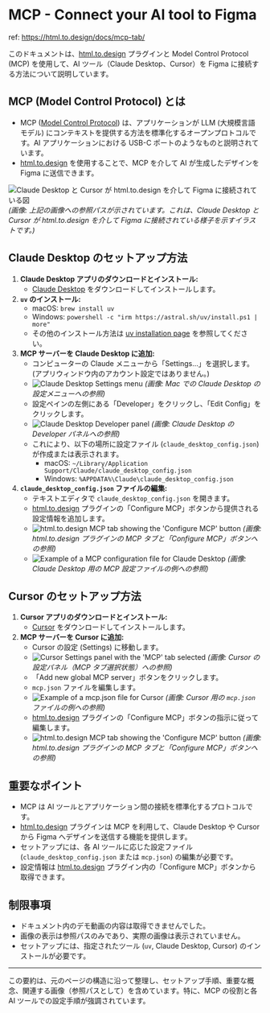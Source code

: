# MCP - Connect your AI tool to Figma

ref: <https://html.to.design/docs/mcp-tab/>

このドキュメントは、[html.to.design](/) プラグインと Model Control Protocol (MCP) を使用して、AI ツール（Claude Desktop、Cursor）を Figma に接続する方法について説明しています。

## MCP (Model Control Protocol) とは

* MCP ([Model Control Protocol](https://modelcontextprotocol.io/)) は、アプリケーションが LLM (大規模言語モデル) にコンテキストを提供する方法を標準化するオープンプロトコルです。AI アプリケーションにおける USB-C ポートのようなものと説明されています。
* [html.to.design](/) を使用することで、MCP を介して AI が生成したデザインを Figma に送信できます。

![Claude Desktop と Cursor が html.to.design を介して Figma に接続されている図](/_image/pages/docs/mcp-tab/mcp_1358x456.webp)
*(画像: 上記の画像への参照パスが示されています。これは、Claude Desktop と Cursor が html.to.design を介して Figma に接続されている様子を示すイラストです。)*

## Claude Desktop のセットアップ方法

1. **Claude Desktop アプリのダウンロードとインストール:**
    * [Claude Desktop](https://www.anthropic.com/download) をダウンロードしてインストールします。
2. **`uv` のインストール:**
    * macOS: `brew install uv`
    * Windows: `powershell -c "irm https://astral.sh/uv/install.ps1 | more"`
    * その他のインストール方法は [uv installation page](https://docs.astral.sh/uv/getting-started/installation/#standalone-installer) を参照してください。
3. **MCP サーバーを Claude Desktop に追加:**
    * コンピューターの Claude メニューから「Settings...」を選択します。(アプリウィンドウ内のアカウント設定ではありません。)
    * ![Claude Desktop Settings menu](/_image/pages/docs/mcp-tab/claude-settings_644x568.webp)
        *(画像: Mac での Claude Desktop の設定メニューへの参照)*
    * 設定ペインの左側にある「Developer」をクリックし、「Edit Config」をクリックします。
    * ![Claude Desktop Developer panel](/_image/pages/docs/mcp-tab/claude-developer_1688x534.webp)
        *(画像: Claude Desktop の Developer パネルへの参照)*
    * これにより、以下の場所に設定ファイル (`claude_desktop_config.json`) が作成または表示されます。
        * macOS: `~/Library/Application Support/Claude/claude_desktop_config.json`
        * Windows: `%APPDATA%\Claude\claude_desktop_config.json`
4. **`claude_desktop_config.json` ファイルの編集:**
    * テキストエディタで `claude_desktop_config.json` を開きます。
    * [html.to.design](/) プラグインの「Configure MCP」ボタンから提供される設定情報を追加します。
    * ![html.to.design MCP tab showing the 'Configure MCP' button](/_image/pages/docs/mcp-tab/config-mcp_874x748.webp)
        *(画像: html.to.design プラグインの MCP タブと「Configure MCP」ボタンへの参照)*
    * ![Example of a MCP configuration file for Claude Desktop](/_image/pages/docs/mcp-tab/claude-json_1338x686.webp)
        *(画像: Claude Desktop 用の MCP 設定ファイルの例への参照)*

## Cursor のセットアップ方法

1. **Cursor アプリのダウンロードとインストール:**
    * [Cursor](https://www.cursor.com/downloads) をダウンロードしてインストールします。
2. **MCP サーバーを Cursor に追加:**
    * Cursor の設定 (Settings) に移動します。
    * ![Cursor Settings panel with the 'MCP' tab selected](/_image/pages/docs/mcp-tab/cursor-settings_1840x858.webp)
        *(画像: Cursor の設定パネル（MCP タブ選択状態）への参照)*
    * 「Add new global MCP server」ボタンをクリックします。
    * `mcp.json` ファイルを編集します。
    * ![Example of a mcp.json file for Cursor](/_image/pages/docs/mcp-tab/cursor-json_1832x682.webp)
        *(画像: Cursor 用の `mcp.json` ファイルの例への参照)*
    * [html.to.design](/) プラグインの「Configure MCP」ボタンの指示に従って編集します。
    * ![html.to.design MCP tab showing the 'Configure MCP' button](/_image/pages/docs/mcp-tab/config-mcp_874x748.webp)
        *(画像: html.to.design プラグインの MCP タブと「Configure MCP」ボタンへの参照)*

## 重要なポイント

* MCP は AI ツールとアプリケーション間の接続を標準化するプロトコルです。
* [html.to.design](/) プラグインは MCP を利用して、Claude Desktop や Cursor から Figma へデザインを送信する機能を提供します。
* セットアップには、各 AI ツールに応じた設定ファイル (`claude_desktop_config.json` または `mcp.json`) の編集が必要です。
* 設定情報は [html.to.design](/) プラグイン内の「Configure MCP」ボタンから取得できます。

## 制限事項

* ドキュメント内のデモ動画の内容は取得できませんでした。
* 画像の表示は参照パスのみであり、実際の画像は表示されていません。
* セットアップには、指定されたツール (`uv`, Claude Desktop, Cursor) のインストールが必要です。

---

この要約は、元のページの構造に沿って整理し、セットアップ手順、重要な概念、関連する画像（参照パスとして）を含めています。特に、MCP の役割と各 AI ツールでの設定手順が強調されています。
